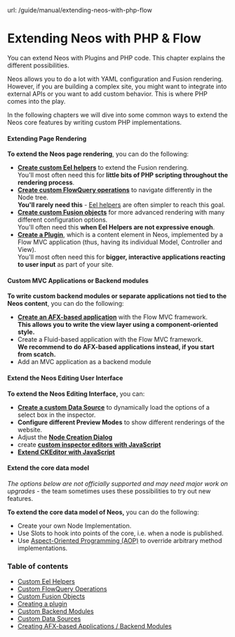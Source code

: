 url: /guide/manual/extending-neos-with-php-flow
# Extending Neos with PHP & Flow

You can extend Neos with Plugins and PHP code. This chapter explains the different possibilities.

Neos allows you to do a lot with YAML configuration and Fusion rendering. However, if you are building a complex site, you might want to integrate into external APIs or you want to add custom behavior. This is where PHP comes into the play.

In the following chapters we will dive into some common ways to extend the Neos core features by writing custom PHP implementations.

#### Extending Page Rendering

**To extend the Neos page rendering**, you can do the following:

*   [**Create custom Eel helpers**](/guide/manual/extending-neos-with-php-flow/custom-eel-helpers) to extend the Fusion rendering.  
    You'll most often need this for **little bits of PHP scripting throughout the rendering process**.
*   [**Create custom FlowQuery operations**](/guide/manual/extending-neos-with-php-flow/custom-flowquery-operations) to navigate differently in the Node tree.  
    **You'll rarely need this** - [Eel helpers](/guide/manual/extending-neos-with-php-flow/custom-eel-helpers) are often simpler to reach this goal.
*   [**Create custom Fusion objects**](/guide/manual/extending-neos-with-php-flow/custom-fusion-objects) for more advanced rendering with many different configuration options.  
    You'll often need this **when Eel Helpers are not expressive enough**.
*   [**Create a Plugin**](/guide/manual/extending-neos-with-php-flow/creating-a-plugin), which is a content element in Neos, implemented by a Flow MVC application (thus, having its individual Model, Controller and View).  
    You'll most often need this for **bigger, interactive applications reacting to user input** as part of your site.

#### Custom MVC Applications or Backend modules

**To write custom backend modules or separate applications not tied to the Neos content**, you can do the following:

*   [**Create an AFX-based application**](/guide/manual/extending-neos-with-php-flow/creating-afx-based-applications-backend-modules) with the Flow MVC framework.  
    **This allows you to write the view layer using a component-oriented style.**
*   Create a Fluid-based application with the Flow MVC framework.  
    **We recommend to do AFX-based applications instead, if you start from scatch.**
*   Add an MVC application as a backend module

#### Extend the Neos Editing User Interface

**To extend the Neos Editing Interface,** you can:

*   [**Create a custom Data Source**](/guide/manual/extending-neos-with-php-flow/custom-data-sources) to dynamically load the options of a select box in the inspector.
*   **Configure different Preview Modes** to show different renderings of the website.
*   Adjust the [**Node Creation Dialog**](/guide/manual/content-repository/node-creation-dialog)
*   create [**custom inspector editors with JavaScript**](/guide/manual/extending-the-user-interface/custom-inspector-editors)
*   [**Extend CKEditor with JavaScript**](/guide/manual/extending-the-user-interface/ckeditor-extensibility)

#### Extend the core data model

_The options below are not officially supported and may need major work on upgrades_ - the team sometimes uses these possibilities to try out new features.

**To extend the core data model of Neos,** you can do the following:

*   Create your own Node Implementation.
*   Use Slots to hook into points of the core, i.e. when a node is published.
*   Use [Aspect-Oriented Programming (AOP)](https://flowframework.readthedocs.io/en/stable/TheDefinitiveGuide/PartIII/AspectOrientedProgramming.html) to override arbitrary method implementations.

### Table of contents

*   [Custom Eel Helpers](/guide/manual/extending-neos-with-php-flow/custom-eel-helpers)
*   [Custom FlowQuery Operations](/guide/manual/extending-neos-with-php-flow/custom-flowquery-operations)
*   [Custom Fusion Objects](/guide/manual/extending-neos-with-php-flow/custom-fusion-objects)
*   [Creating a plugin](/guide/manual/extending-neos-with-php-flow/creating-a-plugin)
*   [Custom Backend Modules](/guide/manual/extending-neos-with-php-flow/custom-backend-modules)
*   [Custom Data Sources](/guide/manual/extending-neos-with-php-flow/custom-data-sources)
*   [Creating AFX-based Applications / Backend Modules](/guide/manual/extending-neos-with-php-flow/creating-afx-based-applications-backend-modules)